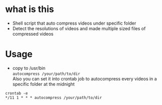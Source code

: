 # what is this
- Shell script that auto compress videos under specific folder
- Detect the resolutions of videos and made multiple sized files of compressed videos
# Usage
- copy to /usr/bin  
`autocompress /your/path/to/dir`  
Also you can set it into crontab job to autocompress every videos in a specific folder at the midnight  
```
crontab -e  
*/11 1 * * * autocompress /your/path/to/dir
```
